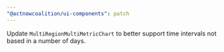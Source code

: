 ```yaml
---
"@actnowcoalition/ui-components": patch
---
```


Update `MultiRegionMultiMetricChart` to better support time intervals not based in a number of days.
